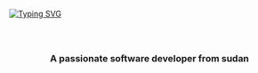 
<a href="https://git.io/typing-svg"><img src="https://readme-typing-svg.demolab.com?font=Fira+Code&weight=600&pause=1000&random=false&width=435&lines=Hi+there!..+%F0%9F%91%8B;welcome+to+my+profile" alt="Typing SVG" /></a>



<h1 align="center">
         <img scr="https://readme-typing.herukapp.com/?
           font=Righteous&size=35&center=true&vCenter=true&width=500&height=70&duration=400&lines=Hi+there!+ 👋;+I'm+Ezzo+Alim!;" />
</h1>


<h3 align="center">A passionate software developer from sudan </h3>
<br/>

<div align="center">
  
<!--
**EzzoAlim/EzzoAlim** is a ✨ _special_ ✨ repository because its `README.md` (this file) appears on your GitHub profile.

Here are some ideas to get you started:

- 🔭 I’m currently working on ...
- 🌱 I’m currently learning ...
- 👯 I’m looking to collaborate on ...
- 🤔 I’m looking for help with ...
- 💬 Ask me about ...
- 📫 How to reach me: ...
- 😄 Pronouns: ...
- ⚡ Fun fact: ...
-->

